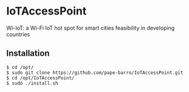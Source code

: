 # IoTAccessPoint
Wi-IoT: a Wi-Fi IoT hot spot for smart cities feasibility  in developing countries

Installation
------------
```
$ cd /opt/
$ sudo git clone https://github.com/pape-barro/IoTAccessPoint.git
$ cd /opt/IoTAccessPoint/
$ sudo ./install.sh
